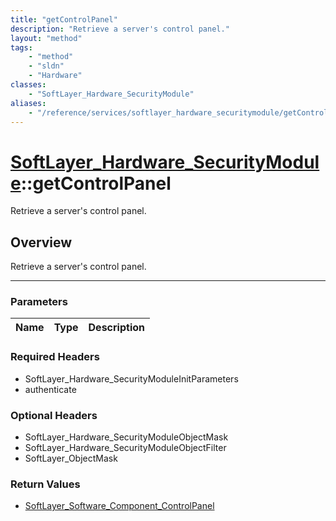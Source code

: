 ```yaml
---
title: "getControlPanel"
description: "Retrieve a server's control panel."
layout: "method"
tags:
    - "method"
    - "sldn"
    - "Hardware"
classes:
    - "SoftLayer_Hardware_SecurityModule"
aliases:
    - "/reference/services/softlayer_hardware_securitymodule/getControlPanel"
---
```

# [SoftLayer_Hardware_SecurityModule](/reference/services/SoftLayer_Hardware_SecurityModule)::getControlPanel


Retrieve a server's control panel.


## Overview 
Retrieve a server's control panel.

-----

### Parameters 
|Name | Type | Description |
| --- | --- | --- |


### Required Headers
* SoftLayer_Hardware_SecurityModuleInitParameters
* authenticate


### Optional Headers
* SoftLayer_Hardware_SecurityModuleObjectMask
* SoftLayer_Hardware_SecurityModuleObjectFilter
* SoftLayer_ObjectMask

### Return Values
* <a href='/reference/datatypes/SoftLayer_Software_Component_ControlPanel'>SoftLayer_Software_Component_ControlPanel </a>




